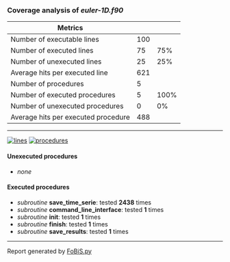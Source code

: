 ### Coverage analysis of *euler-1D.f90*

|Metrics|||
| --- | --- | --- |
|Number of executable lines          |100||
|Number of executed lines            |75|75%|
|Number of unexecuted lines          |25|25%|
|Average hits per executed line      |621||
|Number of procedures                |5||
|Number of executed procedures       |5|100%|
|Number of unexecuted procedures     |0|0%|
|Average hits per executed procedure |488||

 --- 
[![lines](http://www.google.com/chart?cht=p&chs=300x150&chd=s:uP&chtt=Coverage%20of%20executable%20lines&chdl=Executed%7cUnexecuted&chco=65C1FF|FF9260&chl=75%25%7c25%25)]()
[![procedures](http://www.google.com/chart?cht=p&chs=300x150&chd=s:9A&chtt=Coverage%20of%20procedures&chdl=Executed%7cUnexecuted&chco=65C1FF|FF9260&chl=100%25%7c0%25)]()

#### Unexecuted procedures

 + *none*

#### Executed procedures

 + *subroutine* **save_time_serie**: tested **2438** times
 + *subroutine* **command_line_interface**: tested **1** times
 + *subroutine* **init**: tested **1** times
 + *subroutine* **finish**: tested **1** times
 + *subroutine* **save_results**: tested **1** times

 --- 
 Report generated by [FoBiS.py](https://github.com/szaghi/FoBiS)